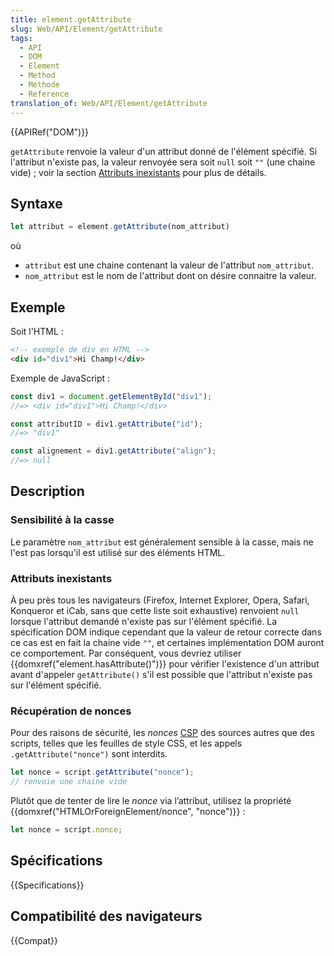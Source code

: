 ```yaml
---
title: element.getAttribute
slug: Web/API/Element/getAttribute
tags:
  - API
  - DOM
  - Element
  - Method
  - Méthode
  - Reference
translation_of: Web/API/Element/getAttribute
---
```


{{APIRef("DOM")}}

`getAttribute` renvoie la valeur d'un attribut donné de l'élément spécifié. Si l'attribut n'existe pas, la valeur renvoyée sera soit `null` soit `""` (une chaine vide)&nbsp;; voir la section [Attributs inexistants](#attributs_inexistants) pour plus de détails.

## Syntaxe

```js
let attribut = element.getAttribute(nom_attribut)
```

où

- `attribut` est une chaine contenant la valeur de l'attribut `nom_attribut`.
- `nom_attribut` est le nom de l'attribut dont on désire connaitre la valeur.

## Exemple

Soit l'HTML :

```html
<!-- exemple de div en HTML -->
<div id="div1">Hi Champ!</div>
```

Exemple de JavaScript :

```js
const div1 = document.getElementById("div1");
//=> <div id="div1">Hi Champ!</div>

const attributID = div1.getAttribute("id");
//=> "div1"

const alignement = div1.getAttribute("align");
//=> null
```

## Description

### Sensibilité à la casse

Le paramètre `nom_attribut` est généralement sensible à la casse, mais ne l'est pas lorsqu'il est utilisé sur des éléments HTML.

### Attributs inexistants

À peu près tous les navigateurs (Firefox, Internet Explorer, Opera, Safari, Konqueror et iCab, sans que cette liste soit exhaustive) renvoient `null` lorsque l'attribut demandé n'existe pas sur l'élément spécifié. La spécification DOM indique cependant que la valeur de retour correcte dans ce cas est en fait la chaine vide `""`, et certaines implémentation DOM auront ce comportement. Par conséquent, vous devriez utiliser {{domxref("element.hasAttribute()")}} pour vérifier l'existence d'un attribut avant d'appeler `getAttribute()` s'il est possible que l'attribut n'existe pas sur l'élément spécifié.

### Récupération de nonces

Pour des raisons de sécurité, les _nonces_ [CSP](/fr/docs/Web/HTTP/CSP) des sources autres que des scripts, telles que les feuilles de style CSS, et les appels `.getAttribute("nonce")` sont interdits.

```js example-bad
let nonce = script.getAttribute("nonce");
// renvoie une chaine vide
```

Plutôt que de tenter de lire le _nonce_ via l’attribut, utilisez la propriété {{domxref("HTMLOrForeignElement/nonce", "nonce")}} :

```js
let nonce = script.nonce;
```

## Spécifications

{{Specifications}}

## Compatibilité des navigateurs

{{Compat}}
